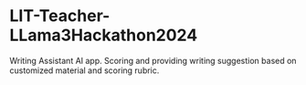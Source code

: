 # LIT-Teacher-LLama3Hackathon2024
Writing Assistant AI app. Scoring and providing writing suggestion based on customized material and scoring rubric.
